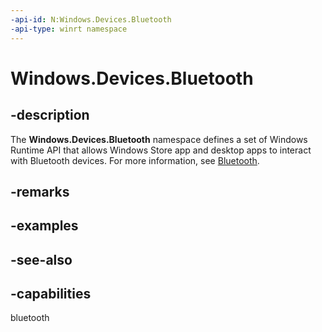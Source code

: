 ```yaml
---
-api-id: N:Windows.Devices.Bluetooth
-api-type: winrt namespace
---
```


# Windows.Devices.Bluetooth

## -description
The **Windows.Devices.Bluetooth** namespace defines a set of Windows Runtime API that allows Windows Store app and desktop apps to interact with Bluetooth devices. For more information, see [Bluetooth](http://msdn.microsoft.com/library/404783ba-8859-4bfb-86e3-3dd2042e66f5).

## -remarks

## -examples

## -see-also


## -capabilities
bluetooth